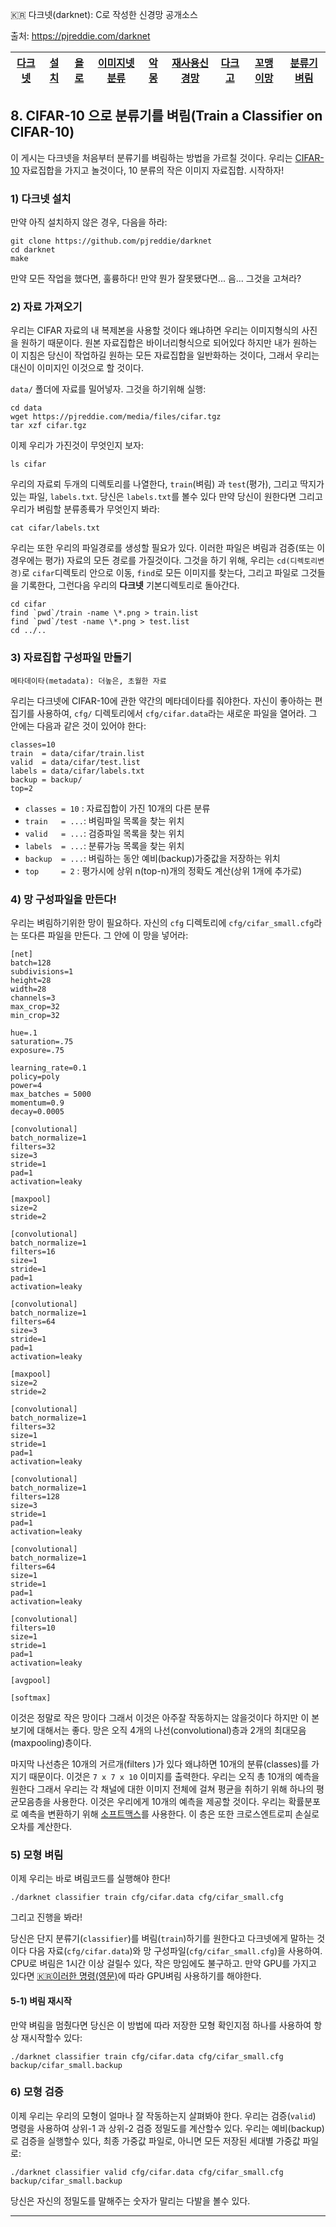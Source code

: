 
:kr: 다크넷(darknet): C로 작성한 신경망 공개소스 

출처: https://pjreddie.com/darknet

| [다크넷](../README.md) | [설치](../1_SeolChi/SeolChi.md) | [욜로](../2_YOLO/yolo.md) | [이미지넷분류](../3_ImageNet_BunRyu/BunRyu.md) | [악몽](../4_AkMong/AkMong.md) | [재사용신경망](../5_RNN/rnn.md) | [다크고](../6_DarkGo/DarkGo.md) | [꼬맹이망](../7_GgoMaengIi/GgoMaengIi.md) | [분류기벼림](../8_SuRyeon/SuRyeon.md) |  
| --- | --- | --- | --- | --- | --- | --- | --- | --- |  

<a name="CIFAR-10-분류기"></a>
## 8. CIFAR-10 으로 분류기를 벼림(Train a Classifier on CIFAR-10)

 이 게시는 다크넷을 처음부터 분류기를 벼림하는 방법을 가르칠 것이다. 우리는 [CIFAR-10](https://www.cs.toronto.edu/~kriz/cifar.html) 자료집합을 가지고 놀것이다, 10 분류의 작은 이미지 자료집합. 시작하자!

### 1) 다크넷 설치

 만약 아직 설치하지 않은 경우, 다음을 하라:

```
git clone https://github.com/pjreddie/darknet
cd darknet
make
```

 만약 모든 작업을 했다면, 훌륭하다! 만약 뭔가 잘못됐다면... 음... 그것을 고쳐라?

### 2) 자료 가져오기

 우리는 CIFAR 자료의 내 복제본을 사용할 것이다 왜냐하면 우리는 이미지형식의 사진을 원하기 때문이다. 원본 자료집합은 바이너리형식으로 되어있다 하지만 내가 원하는 이 지침은 당신이 작업하길 원하는 모든 자료집합을 일반화하는 것이다, 그래서 우리는 대신이 이미지인 이것으로 할 것이다.

 `data/` 폴더에 자료를 밀어넣자. 그것을 하기위해 실행:

```
cd data
wget https://pjreddie.com/media/files/cifar.tgz
tar xzf cifar.tgz
```

 이제 우리가 가진것이 무엇인지 보자:

```
ls cifar
```

 우리의 자료뢰 두개의 디렉토리를 나열한다, `train`(벼림) 과 `test`(평가), 그리고 딱지가 있는 파일, `labels.txt`. 당신은 `labels.txt`를 볼수 있다 만약 당신이 원한다면 그리고 우리가 벼림할 분류종륙가 무엇인지 봐라:

```
cat cifar/labels.txt
```

 우리는 또한 우리의 파일경로를 생성할 필요가 있다. 이러한 파일은 벼림과 검증(또는 이 경우에는 평가) 자료의 모든 경로를 가질것이다. 그것을 하기 위해, 우리는 `cd(디렉토리변경)`로 `cifar`디렉토리 안으로 이동, `find`로 모든 이미지를 찾는다, 그리고 파일로 그것들을 기록한다, 그런다음 우리의 **다크넷** 기본디렉토리로 돌아간다.

```
cd cifar
find `pwd`/train -name \*.png > train.list
find `pwd`/test -name \*.png > test.list
cd ../..
```

### 3) 자료집합 구성파일 만들기

```
메타데이타(metadata): 더높은, 초월한 자료
```

 우리는 다크넷에 CIFAR-10에 관한 약간의 메타데이타를 줘야한다. 자신이 좋아하는 편집기를 사용하여, `cfg/` 디렉토리에서 `cfg/cifar.data`라는 새로운 파일을 열어라. 그 안에는 다음과 같은 것이 있어야 한다:

```
classes=10
train  = data/cifar/train.list
valid  = data/cifar/test.list
labels = data/cifar/labels.txt
backup = backup/
top=2
```

  * `classes = 10` : 자료집합이 가진 10개의 다른 분류
  * `train   = ...`: 벼림파일 목록을 찾는 위치
  * `valid   = ...`: 검증파일 목록을 찾는 위치
  * `labels  = ...`: 분류가능 목록을 찾는 위치
  * `backup  = ...`: 벼림하는 동안 예비(backup)가중값을 저장하는 위치
  * `top     = 2`  : 평가시에 상위 n(top-n)개의 정확도 계산(상위 1개에 추가로)


### 4) 망 구성파일을 만든다!

 우리는 벼림하기위한 망이 필요하다. 자신의 `cfg` 디렉토리에 `cfg/cifar_small.cfg`라는 또다른 파일을 만든다. 그 안에 이 망을 넣어라:

```
[net]
batch=128
subdivisions=1
height=28
width=28
channels=3
max_crop=32
min_crop=32

hue=.1
saturation=.75
exposure=.75

learning_rate=0.1
policy=poly
power=4
max_batches = 5000
momentum=0.9
decay=0.0005

[convolutional]
batch_normalize=1
filters=32
size=3
stride=1
pad=1
activation=leaky

[maxpool]
size=2
stride=2

[convolutional]
batch_normalize=1
filters=16
size=1
stride=1
pad=1
activation=leaky

[convolutional]
batch_normalize=1
filters=64
size=3
stride=1
pad=1
activation=leaky

[maxpool]
size=2
stride=2

[convolutional]
batch_normalize=1
filters=32
size=1
stride=1
pad=1
activation=leaky

[convolutional]
batch_normalize=1
filters=128
size=3
stride=1
pad=1
activation=leaky

[convolutional]
batch_normalize=1
filters=64
size=1
stride=1
pad=1
activation=leaky

[convolutional]
filters=10
size=1
stride=1
pad=1
activation=leaky

[avgpool]

[softmax]
```

 이것은 정말로 작은 망이다 그래서 이것은 아주잘 작동하지는 않을것이다 하지만 이 본보기에 대해서는 좋다. 망은 오직 4개의 나선(convolutional)층과 2개의 최대모음(maxpooling)층이다.

 마지막 나선층은 10개의 거르개(filters )가 있다 왜냐하면 10개의 분류(classes)를 가지기 때문이다. 이것은 `7 x 7 x 10` 이미지를 출력한다. 우리는 오직 총 10개의 예측을 원한다 그래서 우리는 각 채널에 대한 이미지 전체에 걸쳐 평균을 취하기 위해 하나의 평균모음층을 사용한다. 이것은 우리에게  10개의 예측을 제공할 것이다. 우리는 확률분포로 예측을 변환하기 위해 [소프트맥스](https://en.wikipedia.org/wiki/Softmax_function)를 사용한다. 이 층은 또한 크로스엔트로피 손실로 오차를 계산한다.


### 5) 모형 벼림

 이제 우리는 바로 벼림코드를 실행해야 한다!

```
./darknet classifier train cfg/cifar.data cfg/cifar_small.cfg
```

 그리고 진행을 봐라!

 당신은 단지 분류기(`classifier`)를 벼림(`train`)하기를 원한다고 다크넷에게 말하는 것이다 다음 자료(`cfg/cifar.data`)와 망 구성파일(`cfg/cifar_small.cfg`)을 사용하여. CPU로 벼림은 1시간 이상 걸릴수 있다, 작은 망임에도 불구하고. 만약 GPU를 가지고 있다면 [:kr:이러한 명령](../1_SeolChi/SeolChi.md#cuda)[(영문)](https://pjreddie.com/darknet/install/#cuda)에 따라 GPU벼림 사용하기를 해야한다.

#### 5-1) 벼림 재시작

 만약 벼림을 멈췄다면 당신은 이 방법에 따라 저장한 모형 확인지점 하나를 사용하여 항상 재시작할수 있다:

```
./darknet classifier train cfg/cifar.data cfg/cifar_small.cfg backup/cifar_small.backup
```

### 6) 모형 검증

 이제 우리는 우리의 모형이 얼마나 잘 작동하는지 살펴봐야 한다. 우리는 검증(`valid`) 명령을 사용하여 상위-1 과 상위-2 검증 정밀도를 계산할수 있다. 우리는 예비(backup)로 검증을 실행할수 있다, 최종 가중값 파일로, 아니면 모든 저장된 세대별 가중값 파일로:

```
./darknet classifier valid cfg/cifar.data cfg/cifar_small.cfg backup/cifar_small.backup
```

 당신은 자신의 정밀도를 말해주는 숫자가 말리는 다발을 볼수 있다.

---
